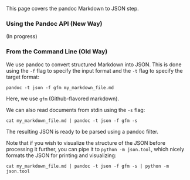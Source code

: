 This page covers the pandoc Markdown to JSON step.

### Using the Pandoc API (New Way)

(In progress)

### From the Command Line (Old Way)

We use pandoc to convert structured Markdown into JSON.
This is done using the `-f` flag to specify the input format
and the `-t` flag to specify the target format:

```text
pandoc -t json -f gfm my_markdown_file.md
```

Here, we use `gfm` (Github-flavored markdown).

We can also read documents from stdin using the `-s` flag:

```text
cat my_markdown_file.md | pandoc -t json -f gfm -s 
```

The resulting JSON is ready to be parsed using a pandoc filter.

Note that if you wish to visualize the structure of the JSON
before processing it further, you can pipe it to `python -m json.tool`,
which nicely formats the JSON for printing and visualizing:

```text
cat my_markdown_file.md | pandoc -t json -f gfm -s | python -m json.tool 
```

